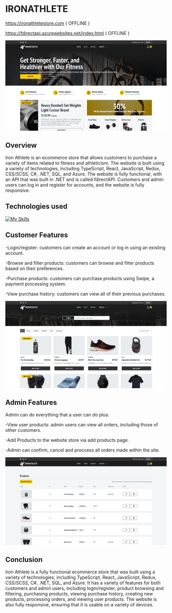 # IRONATHLETE

https://ironathletestore.com ( OFFLINE  )

https://fdirectapi.azurewebsites.net/index.html ( OFFLINE ) 

![Home Page Image](/frontend/Github_Images/home.PNG)

## Overview
Iron Athlete is an ecommerce store that allows customers to purchase a variety of items related to fitness and athleticism. The website is built using a variety of technologies, including TypeScript, React, JavaScript, Redux, CSS/SCSS, C#, .NET, SQL, and Azure. The website is fully functional, with an API that was built in .NET and is called fdirectAPI. Customers and admin users can log in and register for accounts, and the website is fully responsive.

## Technologies used

[![My Skills](https://skillicons.dev/icons?i=js,html,css,azure,cs,mysql,react,ts)](https://skillicons.dev)

## Customer Features
  -Login/register: customers can create an account or log in using an existing account.

  -Browse and filter products: customers can browse and filter products based on their preferences.

  -Purchase products: customers can purchase products using Swipe, a payment processing system.

  -View purchase history: customers can view all of their previous purchases.

![Home Page Image](/frontend/Github_Images/shop.PNG)

## Admin Features
Admin can do everything that a user can do plus: 

-View user products: admin users can view all orders, including those of other customers.

-Add Products to the website store via add products page. 

-Admin can confirm, cancel and proccess all orders made within the site. 

![Home Page Image](/frontend/Github_Images/allProducts.PNG)

## Conclusion
Iron Athlete is a fully functional ecommerce store that was built using a variety of technologies, including TypeScript, React, JavaScript, Redux, CSS/SCSS, C#, .NET, SQL, and Azure. It has a variety of features for both customers and admin users, including login/register, product browsing and filtering, purchasing products, viewing purchase history, creating new products, processing orders, and viewing user products. The website is also fully responsive, ensuring that it is usable on a variety of devices.
